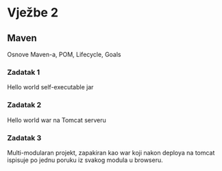 # Vježbe 2
## Maven
Osnove Maven-a, POM, Lifecycle, Goals

### Zadatak 1
Hello world self-executable jar

### Zadatak 2
Hello world war na Tomcat serveru

### Zadatak 3
Multi-modularan projekt, zapakiran kao war koji nakon deploya na tomcat ispisuje po jednu poruku iz svakog modula u browseru.
